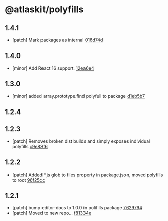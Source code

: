 # @atlaskit/polyfills

## 1.4.1

- [patch] Mark packages as internal [016d74d](https://bitbucket.org/atlassian/atlaskit-mk-2/commits/016d74d)

## 1.4.0
- [minor] Add React 16 support. [12ea6e4](https://bitbucket.org/atlassian/atlaskit-mk-2/commits/12ea6e4)

## 1.3.0
- [minor] added array.prototype.find polyfull to package [d1eb5b7](https://bitbucket.org/atlassian/atlaskit-mk-2/commits/d1eb5b7)

## 1.2.4

## 1.2.3
- [patch] Removes broken dist builds and simply exposes individual polyfills [c9e83f6](https://bitbucket.org/atlassian/atlaskit-mk-2/commits/c9e83f6)

## 1.2.2
- [patch] Added *.js glob to files property in package.json, moved polyfills to root [96f25cc](https://bitbucket.org/atlassian/atlaskit-mk-2/commits/96f25cc)

## 1.2.1
- [patch] bump editor-docs to 1.0.0 in polifills package [7629794](https://bitbucket.org/atlassian/atlaskit-mk-2/commits/7629794)
- [patch] Moved to new repo... [f81334e](https://bitbucket.org/atlassian/atlaskit-mk-2/commits/f81334e)
